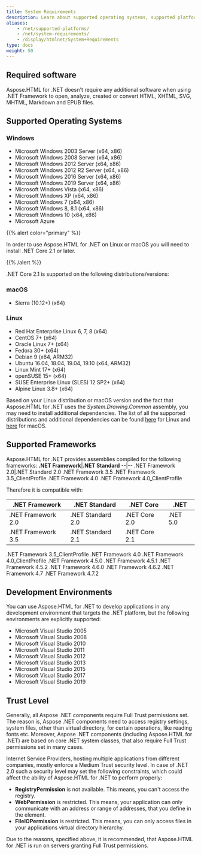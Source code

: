 ```yaml
---
title: System Requirements
description: Learn about supported operating systems, supported platforms, and development environments for using Aspose.HTML for .NET API.
aliases:
    - /net/supported-platforms/
    - /net/system-requirements/
    - /display/htmlnet/System+Requirements
type: docs
weight: 50
---
```


## **Required software**
Aspose.HTML for .NET doesn't require any additional software when using .NET Framework to open, analyze, created or convert HTML, XHTML, SVG, MHTML, Markdown and EPUB files.
## **Supported Operating Systems**
### **Windows**
- Microsoft Windows 2003 Server (x64, x86)
- Microsoft Windows 2008 Server (x64, x86)
- Microsoft Windows 2012 Server (x64, x86)
- Microsoft Windows 2012 R2 Server (x64, x86)
- Microsoft Windows 2016 Server (x64, x86)
- Microsoft Windows 2019 Server (x64, x86)
- Microsoft Windows Vista (x64, x86)
- Microsoft Windows XP (x64, x86)
- Microsoft Windows 7 (x64, x86)
- Microsoft Windows 8, 8.1 (x64, x86)
- Microsoft Windows 10 (x64, x86)
- Microsoft Azure

{{% alert color="primary" %}} 

In order to use Aspose.HTML for .NET on Linux or macOS you will need to install .NET Core 2.1 or later.

{{% /alert %}} 

.NET Core 2.1 is supported on the following distributions/versions:
### **macOS**
- Sierra (10.12+) (x64)
### **Linux**
- Red Hat Enterprise Linux 6, 7, 8 (x64)
- CentOS 7+ (x64)
- Oracle Linux 7+ (x64)
- Fedora 30+ (x64)
- Debian 9 (x64, ARM32)
- Ubuntu 16.04, 18.04, 19.04, 19.10 (x64, ARM32)
- Linux Mint 17+ (x64)
- openSUSE 15+ (x64)
- SUSE Enterprise Linux (SLES) 12 SP2+ (x64)
- Alpine Linux 3.8+ (x64)

Based on your Linux distribution or macOS version and the fact that Aspose.HTML for .NET uses the *System.Drawing.Common* assembly, you may need to install additional dependencies. The list of all the supported distributions and additional dependencies can be found [here](https://docs.microsoft.com/en-us/dotnet/core/install/windows?tabs=netcore21&pivots=os-linux) for Linux and [here](https://docs.microsoft.com/en-us/dotnet/core/install/windows?tabs=netcore21&pivots=os-macos) for macOS.
## **Supported Frameworks**
Aspose.HTML for .NET provides assemblies compiled for the following frameworks:
**.NET Framework**|**.NET Standard**
--|--
.NET Framework 2.0|.NET Standard 2.0
.NET Framework 3.5
.NET Framework 3.5_ClientProfile
.NET Framework 4.0
.NET Framework 4.0_ClientProfile

Therefore it is compatible with:

**.NET Framework**|**.NET Standard**|**.NET Core**|**.NET**
--|--|--|--
.NET Framework 2.0|.NET Standard 2.0|.NET Core 2.0|.NET 5.0
.NET Framework 3.5|.NET Standard 2.1|.NET Core 2.1
.NET Framework 3.5_ClientProfile
.NET Framework 4.0
.NET Framework 4.0_ClientProfile
.NET Framework 4.5.0
.NET Framework 4.5.1
.NET Framework 4.5.2
.NET Framework 4.6.0
.NET Framework 4.6.2
.NET Framework 4.7
.NET Framework 4.7.2

## **Development Environments**
You can use Aspose.HTML for .NET to develop applications in any development environment that targets the .NET platform, but the following environments are explicitly supported:

- Microsoft Visual Studio 2005
- Microsoft Visual Studio 2008
- Microsoft Visual Studio 2010
- Microsoft Visual Studio 2011
- Microsoft Visual Studio 2012
- Microsoft Visual Studio 2013
- Microsoft Visual Studio 2015
- Microsoft Visual Studio 2017
- Microsoft Visual Studio 2019
## **Trust Level**
Generally, all Aspose .NET components require Full Trust permissions set. The reason is, Aspose .NET components need to access registry settings, system files, other than virtual directory, for certain operations, like reading fonts etc. Moreover, Aspose .NET components (including Aspose.HTML for .NET) are based on core .NET system classes, that also require Full Trust permissions set in many cases.

Internet Service Providers, hosting multiple applications from different companies, mostly enforce a Medium Trust security level. In case of .NET 2.0 such a security level may set the following constraints, which could affect the ability of Aspose.HTML for .NET to perform properly:

- **RegistryPermission** is not available. This means, you can't access the registry.
- **WebPermission** is restricted. This means, your application can only communicate with an address or range of addresses, that you define in the <trust> element.
- **FileIOPermission** is restricted. This means, you can only access files in your applications virtual directory hierarchy.

Due to the reasons, specified above, it is recommended, that Aspose.HTML for .NET is run on servers granting Full Trust permissions.
